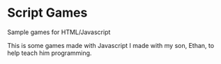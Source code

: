 # Script Games
Sample games for HTML/Javascript

This is some games made with Javascript I made with my son, Ethan, to help teach him programming.

